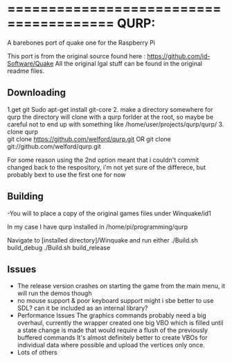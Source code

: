 =======================================
QURP:
=======================================
A barebones port of quake one for the Raspberry Pi

This port is from the original source found here : https://github.com/id-Software/Quake 
All the original lgal stuff can be found in the original readme files.

Downloading
------------------------

1.get git
Sudo apt-get install git-core
2. make a directory somewhere for qurp
the directory will clone with a qurp forlder at the root, so maybe be careful not to end up with something like /home/user/projects/qurp/qurp/
3. clone qurp	
git clone https://github.com/welford/qurp.git
OR
git clone git://github.com/welford/qurp.git

For some reason using the 2nd option meant that i couldn't commit changed back to the respository, 	i'm not yet sure of the differece, but probably bext to use the first one for now

Building
------------------------

-You will to place a copy of the original games files under Winquake/id1

In my case I have qurp installed in /home/pi/programming/qurp

Navigate to [installed directory]/Winquake and run either
	./Build.sh build_debug 
	./Build.sh build_release

Issues
------------------------

- The release version crashes on starting the game from the main menu, it will run the demos though
- no mouse support & poor keyboard support
  might i sbe better to use SDL? can it be included as an internal library?
- Performance Issues
  The graphics commands probably need a big overhaul, currently the wrapper created one big VBO 
  which is filled until a state change is made that would require a flush of the previously buffered commands
  It's almost definitely better to create VBOs for individual data where possible and upload the vertices only once.
- Lots of others
